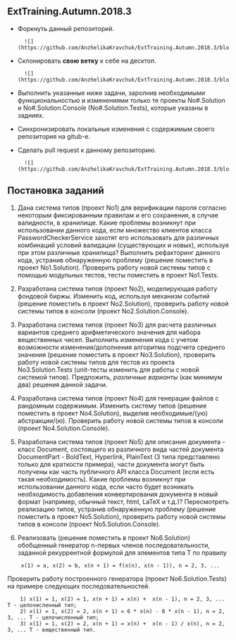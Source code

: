 ## ExtTraining.Autumn.2018.3

- Форкнуть данный репозиторий.

        ![](https://github.com/AnzhelikaKravchuk/ExtTraining.Autumn.2018.3/blob/master/Pictures/1.png)
        
- Склонировать **свою ветку** к себе на десктоп.

        ![](https://github.com/AnzhelikaKravchuk/ExtTraining.Autumn.2018.3/blob/master/Pictures/2.png)
        
- Выполнить указанные ниже задачи, заролнив необходимыми функциональностью и изменениями только те проекты No#.Solution и No#.Solution.Console (No#.Solution.Tests), которые указаны в задниях.

- Синхронизировать локальные изменения с содержимым своего репозитория на gitub-e.

- Сделать pull request к данному репозиторию.

        ![](https://github.com/AnzhelikaKravchuk/ExtTraining.Autumn.2018.3/blob/master/Pictures/3.png)

## Постановка заданий

1. Дана система типов (проект No1) для верификации пароля согласно некоторым фиксированным правилам и его сохранения, в случае валидности, в хранилище. Какие  проблемы возникнут при использовании данного кода, если множество клиентов класса PasswordCheckerService захотят его использовать для различных комбинаций условий валидации (существующих и новых), используя при этом различные хранилища? Выполнить рефакторинг данного кода, устранив обнаруженную проблему (решение поместить в проект No1.Solution). Проверить работу новой системы типов с помощью модульных тестов, тесты поместить в проект No1.Tests. 
2. Разработана система типов (проект No2), моделирующая работу фондовой биржы. Изменить код, используя механизм событий (решение поместить в проект No2.Solution), проверить работу новой системы типов в консоли (проект No2.Solution.Console). 
3. Разработана система типов (проект No3) для расчета различных вариантов среднего арифметического значения для набора вещественных чисел. Выполнить изменения кода с учетом возможности изменения/дополнения алгоритма подсчета среднего значения (решение поместить в проект No3.Solution), проверить работу новой системы типов для тестов из проекта No3.Solution.Tests (unit-тесты изменить для работы с новой 
системой типов). Предложить, *различные варианты* (как минимум два) решения данной задачи.
4. Разработана система типов (проект No4) для генерации файлов с рандомным содержимым. Изменить систему типов (решение поместить в проект No4.Solution), выделив необходимые/(ую) абстракции/(ю). Проверить работу новой системы типов в консоли (проект No4.Solution.Console).
5. Разработана система типов (проект No5) для описания документа - класс Document, состоящего из различного вида частей документа DocumentPart - BoldText, Hyperlink, PlainText (3 типа представлено только для краткости примера), части документа могут быть получены как часть публичного API класса Document (если есть такая необходимость). Какие проблемы возникнут при использовании данного кода, если часто будет возникать необходимость добавления конвертирования документа в новый формат (например, обычный текст, html, LaTeX и т.д.)? Пересмотреть реализацию типов, устранив обнаруженную проблему (решение поместить в проект No5.Solution), проверить работу новой системы типов в консоли (проект No5.Solution.Console).
6. Реализовать (решение поместить в проект No6.Solution) обобщенный генератор n-первых членов последовательности, заданной рекуррентной формулой для элементов типа T по правилу

        x(1) = a, x(2) = b, x(n + 1) = f(x(n), x(n - 1)), n = 2, 3, ...
    
Проверить работу построенного генератора (проект No6.Solution.Tests) на примере следующих последовательностей.

        1) x(1) = 1, x(2) = 1, x(n + 1) = x(n) +  x(n - 1), n = 2, 3, ... T - целочисленный тип;
        2) x(1) = 1, x(2) = 2, x(n + 1) = 6 * x(n) - 8 * x(n - 1), n = 2, 3, ... T - целочисленный тип;
        3) x(1) = 1, x(2) = 2, x(n + 1) = x(n) +  x(n - 1) / x(n), n = 2, 3, ... T - вещественный тип.
